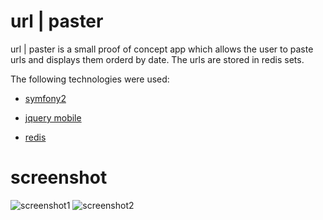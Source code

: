 url | paster
========================

url | paster is a small proof of concept app which allows the user
to paste urls and displays them orderd by date.
The urls are stored in redis sets.


The following technologies were used:

- [symfony2][1]

- [jquery mobile][2]

- [redis][3]

[1]:  http://symfony.com
[2]:  http://jquerymobile.com
[3]:  http://redis.io


screenshot
=========================
![screenshot1](https://camo.githubusercontent.com/f96596e342737744799230cbc3b4a5e73a7dae67/68747470733a2f2f70686f746f732d352e64726f70626f782e636f6d2f742f302f414141486f524a43746367696b36714d75786851465446354e727239335631705841797255714a6d6e30524f2d412f31322f31373532333131302f706e672f31303234783736382f332f313430303138373630302f302f322f73637265656e312e706e672f666474364b6d6e6e7156572d44644361733765456a5750424e412d466149764974456b50734b6439534f51)
![screenshot2](https://camo.githubusercontent.com/8cbd3d2b5fad4c23fa9644a29fea974185025e11/68747470733a2f2f70686f746f732d342e64726f70626f782e636f6d2f742f302f4141436457356d52644231483658714e36436b384d41394e752d474a516445566258414d444f462d6667743161512f31322f31373532333131302f706e672f31303234783736382f332f313430303138373630302f302f322f73637265656e322e706e672f4e34433956432d526735613653745330666e61704a7634667a4c46704b634867486c6f3568684c515a6551)

